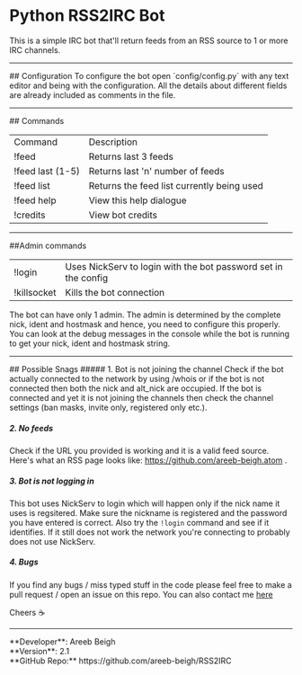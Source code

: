 # Python RSS2IRC Bot

This is a simple IRC bot that'll return feeds from an RSS source to 1 or more IRC channels.
<hr>
## Configuration
To configure the bot open `config/config.py` with any text editor and being with the configuration. All the details about 
different fields are already included as comments in the file.

<hr>
## Commands
<table width="50%">
<td>Command</td>
<td>Description</td>
<tr>
<td>!feed</td><td>Returns last 3 feeds</td>
</tr>
<tr>
<td>!feed last (1-5)</td><td>Returns last 'n' number of feeds</td>
</tr>
<tr>
<td>!feed list</td><td>Returns the feed list currently being used</td>
</tr>
<tr>
<td>!feed help</td><td>View this help dialogue</td>
</tr>
<tr>
<td>!credits</td><td>View bot credits</td>
</tr>
</table>

<hr>
##Admin commands
<table>
<tr><td>!login</td><td>Uses NickServ to login with the bot password set in the config</td></tr>
<tr><td>!killsocket</td><td>Kills the bot connection</td></tr>
</table>

The bot can have only 1 admin. The admin is determined by the complete nick, ident and hostmask and hence, you need to configure this properly. You can look at the debug messages in the console while the bot is running to get your nick, ident
and hostmask string.

<hr>
## Possible Snags
##### 1. Bot is not joining the channel
Check if the bot actually connected to the network by using /whois <bot_nick> or <bot_alt_nick> if the bot is not connected
then both the nick and alt_nick are occupied. If the bot is connected and yet it is not joining the channels then check the channel settings (ban masks, invite only, registered only etc.).

##### 2. No feeds
Check if the URL you provided is working and it is a valid feed source. Here's what an RSS page looks like: https://github.com/areeb-beigh.atom
</a>.

##### 3. Bot is not logging in
This bot uses NickServ to login which will happen only if the nick name it uses is regsitered. Make sure
the nickname is registered and the password you have entered is correct. Also try the `!login` command and see if it identifies. If it still does not work the network you're connecting to probably does not use NickServ.

##### 4. Bugs
If you find any bugs / miss typed stuff in the code please feel free to make a pull request / open an issue on this repo.
You can also contact me <a href="http://www.areeb-beigh.tk/contact.html" target="_blank">here</a>

Cheers :coffee:
<hr>
**Developer**: Areeb Beigh <areebbeigh@gmail.com><br>
**Version**: 2.1<br>
**GitHub Repo:** https://github.com/areeb-beigh/RSS2IRC
